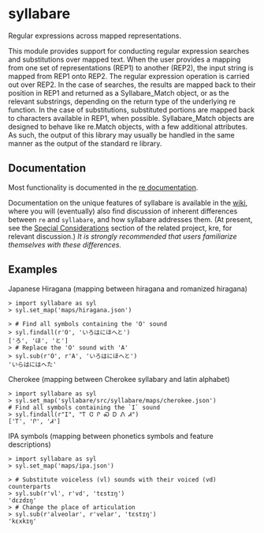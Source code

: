 # syllabare
Regular expressions across mapped representations.

This module provides support for conducting regular expression searches
and substitutions over mapped text. When the user provides a mapping
from one set of representations (REP1) to another (REP2), the input 
string is mapped from REP1 onto REP2. The regular expression operation 
is carried out over REP2. In the case of searches, the results are 
mapped back to their position in REP1 and returned as a Syllabare_Match
object, or as the relevant substrings, depending on the return type of
the underlying re function. In the case of substitutions, substituted 
portions are mapped back to characters available in REP1, when possible.
Syllabare_Match objects are designed to behave like re.Match objects, 
with a few additional attributes.  As such, the output of this library 
may usually be handled in the same manner as the output of the standard 
re library. 

## Documentation

Most functionality is documented in the [re documentation](https://docs.python.org/3/library/re.html).

Documentation on the unique features of syllabare is available in the [wiki](https://github.com/darrelllarsen/syllabare/wiki), where you will (eventually) also find discussion of inherent differences between `re` and `syllabare`, and how syllabare addresses them. (At present, see the [Special Considerations](https://github.com/darrelllarsen/kre/wiki#special-considerations-differences-from-re) section of the related project, kre, for relevant discussion.) *It is strongly recommended that users familiarize themselves with these differences.*

## Examples

Japanese Hiragana (mapping between hiragana and romanized hiragana)
```
> import syllabare as syl
> syl.set_map('maps/hiragana.json')

> # Find all symbols containing the 'O' sound
> syl.findall(r'O', 'いろはにほへと')
['ろ', 'ほ', 'と']
> # Replace the 'O' sound with 'A'
> syl.sub(r'O', r'A', 'いろはにほへと')
'いらはにはへた'
```

Cherokee (mapping between Cherokee syllabary and latin alphabet)
```
> import syllabare as syl
> syl.set_map('syllabare/src/syllabare/maps/cherokee.json')
# Find all symbols containing the `I` sound
> syl.findall(r"I", "Ꭲ Ꮳ Ꮅ Ꮝ Ꭰ Ꮑ Ꮧ")
['Ꭲ', 'Ꮅ', 'Ꮧ']
```

IPA symbols (mapping between phonetics symbols and feature descriptions)
```
> import syllabare as syl
> syl.set_map('maps/ipa.json')

> # Substitute voiceless (vl) sounds with their voiced (vd) counterparts
> syl.sub(r'vl', r'vd', 'tɛstɪŋ')
'dɛzdɪŋ'
> # Change the place of articulation
> syl.sub(r'alveolar', r'velar', 'tɛstɪŋ')
'kɛxkɪŋ'
```
